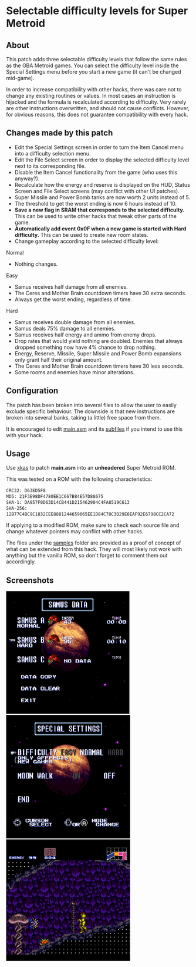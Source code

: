 Selectable difficulty levels for Super Metroid
========

About
------
This patch adds three selectable difficulty levels that follow the same rules as the GBA Metroid games. You can select the difficulty level inside the Special Settings menu before you start a new game (it can't be changed mid-game).

In order to increase compatibility with other hacks, there was care not to change any existing routines or values. In most cases an instruction is hijacked and the formula is recalculated according to difficulty. Very rarely are other instructions overwritten, and should not cause conflicts. However, for obvious reasons, this does not guarantee compatibility with every hack.

Changes made by this patch
------
* Edit the Special Settings screen in order to turn the Item Cancel menu into a difficulty selection menu.
* Edit the File Select screen in order to display the selected difficulty level next to its corresponding file.
* Disable the Item Cancel functionality from the game (who uses this anyway?).
* Recalculate how the energy and reserve is displayed on the HUD, Status Screen and File Select screens (may conflict with other UI patches).
* Super Missile and Power Bomb tanks are now worth 2 units instead of 5.
* The threshold to get the worst ending is now 6 hours instead of 10.
* **Save a new flag in SRAM that corresponds to the selected difficulty.** This can be used to write other hacks that tweak other parts of the game.
* **Automatically add event 0x0F when a new game is started with Hard difficulty.** This can be used to create new room states.
* Change gameplay according to the selected difficulty level:

Normal
* Nothing changes.

Easy
* Samus receives half damage from all enemies.
* The Ceres and Mother Brain countdown timers have 30 extra seconds.
* Always get the worst ending, regardless of time.

Hard
* Samus receives double damage from all enemies.
* Samus deals 75% damage to all enemies.
* Samus receives half energy and ammo from enemy drops.
* Drop rates that would yield nothing are doubled. Enemies that always dropped something now have 4% chance to drop nothing.
* Energy, Reserve, Missile, Super Missile and Power Bomb expansions only grant half their original amount.
* The Ceres and Mother Brain countdown timers have 30 less seconds.
* Some rooms and enemies have minor alterations.

Configuration
------
The patch has been broken into several files to allow the user to easily exclude specific behaviour. The downside is that new instructions are broken into several banks, taking (a little) free space from them.

It is encouraged to edit [main.asm](/main.asm) and its [subfiles](/asm/) if you intend to use this with your hack.

Usage
------
Use [xkas](http://www.romhacking.net/utilities/269/ "Romhacking.net") to patch **main.asm** into an **unheadered** Super Metroid ROM.

This was tested on a ROM with the following characteristics:
```
CRC32: D63ED5F8
MD5: 21F3E98DF4780EE1C667B84E57D88675
SHA-1: DA957F0D63D14CB441D215462904C4FA8519C613
SHA-256: 12B77C4BC9C1832CEE8881244659065EE1D84C70C3D29E6EAF92E6798CC2CA72
```

If applying to a modified ROM, make sure to check each source file and change whatever pointers may conflict with other hacks.

The files under the [samples](/sample/) folder are provided as a proof of concept of what can be extended from this hack. They will most likely not work with anything but the vanilla ROM, so don't forget to comment them out accordingly.

Screenshots
------
![File Select screen](/screens/fileselect.PNG?raw=true "File Select screen")
![Special Setting screen](/screens/specialsetting.PNG?raw=true "Special Setting screen")
![Sample room edit](/screens/room.PNG?raw=true "Sample room edit")
